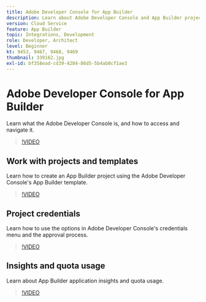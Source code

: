 ```yaml
---
title: Adobe Developer Console for App Builder
description: Learn about Adobe Developer Console and App Builder projects.
version: Cloud Service
feature: App Builder
topic: Integrations, Development
role: Developer, Architect
level: Beginner
kt: 9453, 9467, 9468, 9469
thumbnail: 339162.jpg
exl-id: bf358ead-cd39-4284-86d5-5b4ab0cf1ae3
---
```

# Adobe Developer Console for App Builder

Learn what the Adobe Developer Console is, and how to access and navigate it.

>[!VIDEO](https://video.tv.adobe.com/v/339162/?quality=12&learn=on)

## Work with projects and templates

Learn how to create an App Builder project using the Adobe Developer Console's App Builder template.

>[!VIDEO](https://video.tv.adobe.com/v/339163/?quality=12&learn=on)

## Project credentials

Learn how to use the options in Adobe Developer Console's credentials menu and the approval process.

>[!VIDEO](https://video.tv.adobe.com/v/339164/?quality=12&learn=on)

## Insights and quota usage

Learn about App Builder application insights and quota usage.

>[!VIDEO](https://video.tv.adobe.com/v/339165/?quality=12&learn=on)
